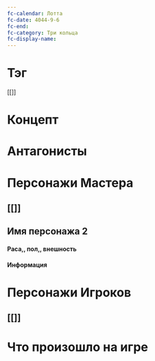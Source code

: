 ```yaml
---
fc-calendar: Лотта
fc-date: 4044-9-6
fc-end: 
fc-category: Три кольца
fc-display-name:
---
```

# Тэг
[[]]
# Концепт

# Антагонисты

# Персонажи Мастера
## [[]]
## Имя персонажа 2
#### Раса,, пол,, внешность

#### Информация

# Персонажи Игроков
## [[]]
# Что произошло на игре
